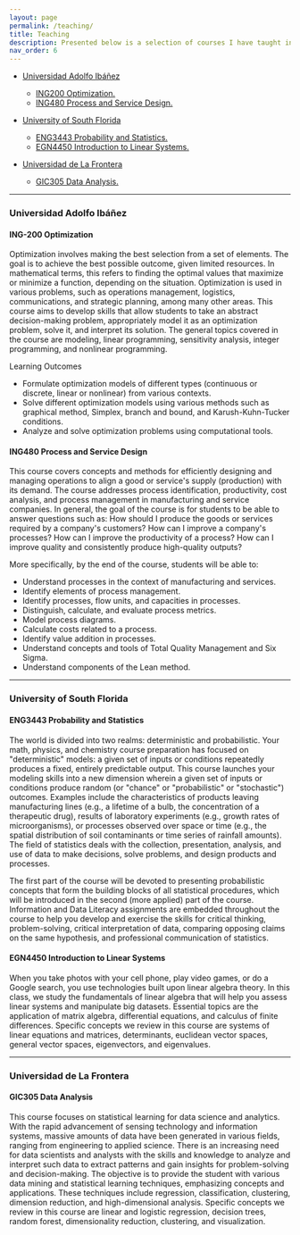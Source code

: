 ```yaml
---
layout: page
permalink: /teaching/
title: Teaching
description: Presented below is a selection of courses I have taught in recent years. For a comprehensive overview of additional courses and further details regarding my teaching experience, I invite you to consult my [CV](/assets/pdf/CV_Jorge_Acuna_2024.pdf).
nav_order: 6
---
```


* [Universidad Adolfo Ibáñez](#UAI)
  * [ING200 Optimization.](#optimization)
  * [ING480 Process and Service Design.](#process)


* [University of South Florida](#USF)
  * [ENG3443 Probability and Statistics.](#prob)
  * [EGN4450 Introduction to Linear Systems.](#linear)

  
* [Universidad de La Frontera](#UFRO)
  * [GIC305 Data Analysis.](#data)

---

### Universidad Adolfo Ibáñez <a id="UAI"></a>
#### ING-200 Optimization <a id="optimization"></a>
Optimization involves making the best selection from a set of elements. The goal is to achieve the best possible outcome, given limited resources. In mathematical terms, this refers to finding the optimal values that maximize or minimize a function, depending on the situation. Optimization is used in various problems, such as operations management, logistics, communications, and strategic planning, among many other areas. This course aims to develop skills that allow students to take an abstract decision-making problem, appropriately model it as an optimization problem, solve it, and interpret its solution. The general topics covered in the course are modeling, linear programming, sensitivity analysis, integer programming, and nonlinear programming.

Learning Outcomes

* Formulate optimization models of different types (continuous or discrete, linear or nonlinear) from various contexts.
* Solve different optimization models using various methods such as graphical method, Simplex, branch and bound, and Karush-Kuhn-Tucker conditions.
* Analyze and solve optimization problems using computational tools.</p>

#### ING480 Process and Service Design <a id="process"></a>
This course covers concepts and methods for efficiently designing and managing operations to align a good or service's supply (production) with its demand. The course addresses process identification, productivity,  cost analysis, and process management in manufacturing and service companies. In general, the goal of the course is for students to be able to answer questions such as: How should I produce the goods or services required by a company's customers? How can I improve a company's processes? How can I improve the productivity of a process? How can I improve quality and consistently produce high-quality outputs?

More specifically, by the end of the course, students will be able to:
* Understand processes in the context of manufacturing and services.
* Identify elements of process management.
* Identify processes, flow units, and capacities in processes.
* Distinguish, calculate, and evaluate process metrics.
* Model process diagrams.
* Calculate costs related to a process.
* Identify value addition in processes.
* Understand concepts and tools of Total Quality Management and Six Sigma.
* Understand components of the Lean method.

---

### University of South Florida <a id="USF"></a>
#### ENG3443 Probability and Statistics <a id="prob"></a>
The world is divided into two realms: deterministic and probabilistic. Your math, physics, and chemistry course preparation has focused on "deterministic" models: a given set of inputs or conditions repeatedly produces a fixed, entirely predictable output. This course launches your modeling skills into a new dimension wherein a given set of inputs or conditions produce random (or "chance" or "probabilistic" or "stochastic") outcomes. Examples include the characteristics of products leaving manufacturing lines (e.g., a lifetime of a bulb, the concentration of a therapeutic drug), results of laboratory experiments (e.g., growth rates of microorganisms), or processes observed over space or time (e.g., the spatial distribution of soil contaminants or time series of rainfall amounts). The field of statistics deals with the collection, presentation, analysis, and use of data to make decisions, solve problems, and design products and processes.

The first part of the course will be devoted to presenting probabilistic concepts that form the building blocks of all statistical procedures, which will be introduced in the second (more applied) part of the course. Information and Data Literacy assignments are embedded throughout the course to help you develop and exercise the skills for critical thinking, problem-solving, critical interpretation of data, comparing opposing claims on the same hypothesis, and professional communication of statistics.

#### EGN4450 Introduction to Linear Systems <a id="linear"></a>
When you take photos with your cell phone, play video games, or do a Google search, you use technologies built upon linear algebra theory. In this class, we study the fundamentals of linear algebra that will help you assess linear systems and manipulate big datasets. Essential topics are the application of matrix algebra, differential equations, and calculus of finite differences. Specific concepts we review in this course are systems of linear equations and matrices, determinants, euclidean vector spaces, general vector spaces, eigenvectors, and eigenvalues. 

---

### Universidad de La Frontera <a id="UFRO"></a>
#### GIC305 Data Analysis <a id="data"></a>
This course focuses on statistical learning for data science and analytics. With the rapid advancement of sensing technology and information systems, massive amounts of data have been generated in various fields, ranging from engineering to applied science. There is an increasing need for data scientists and analysts with the skills and knowledge to analyze and interpret such data to extract patterns and gain insights for problem-solving and decision-making. The objective is to provide the student with various data mining and statistical learning techniques, emphasizing concepts and applications. These techniques include regression, classification, clustering, dimension reduction, and high-dimensional analysis. Specific concepts we review in this course are linear and logistic regression, decision trees, random forest, dimensionality reduction, clustering, and visualization. 
